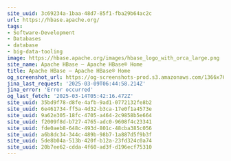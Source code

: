 ```yaml
---
site_uuid: 3c69234a-1baa-48d7-85f1-fba29b64ac2c
url: https://hbase.apache.org/
tags:
- Software-Development
- Databases
- database
- big-data-tooling
image: https://hbase.apache.org/images/hbase_logo_with_orca_large.png
site_name: Apache HBase – Apache HBase® Home
title: Apache HBase – Apache HBase® Home
og_screenshot_url: https://og-screenshots-prod.s3.amazonaws.com/1366x768/80/false/9c9488ef9d6ea70accf4c031bedb08710a5dcbaee87e77c4eba3f86e9465b98a.jpeg
jina_last_request: '2025-03-09T06:44:58.214Z'
jina_error: 'Error occurred'
og_last_fetch: '2025-03-14T05:42:16.472Z'
site_uuid: 35bd9f78-d8fe-4afb-9ad1-0772132fe8b2
site_uuid: 6e461734-ff5a-4d32-b3ca-17e0f1a4573e
site_uuid: 9a62e305-18fc-4705-a464-2c9858b5e664
site_uuid: f2009f8d-b727-4765-adc0-9608f4c23341
site_uuid: fde0aeb8-648c-493d-801c-48cba385c056
site_uuid: a6b8dc34-344c-489b-98b7-1a887d5f9b3f
site_uuid: 5de8b04a-513b-420f-b12a-23fd324c0a74
site_uuid: 20b7ee62-cdda-4f60-ad3f-d196ecf75310
---
```


